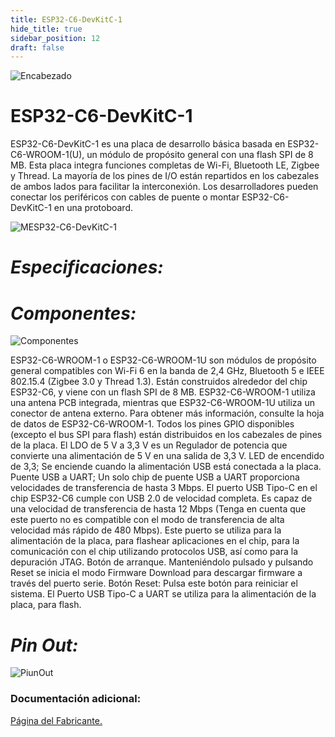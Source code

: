 ```yaml
---
title: ESP32-C6-DevKitC-1
hide_title: true
sidebar_position: 12
draft: false
---
```

![Encabezado](https://firebasestorage.googleapis.com/v0/b/modulo-b3e1a.appspot.com/o/General%2Fimagenes%2Flogo%20sena%202.png?alt=media&token=f8400ade-f50e-4175-8ff1-d69a8bc9a180&_gl=1*1b8f15f*_ga*MTE3MTQwMjUxOS4xNjk2MjYzMDI3*_ga_CW55HF8NVT*MTY5NjI3NDM1NS4yLjEuMTY5NjI3NTE4My4zMS4wLjA.)

# **ESP32-C6-DevKitC-1**

ESP32-C6-DevKitC-1 es una placa de desarrollo básica basada en ESP32-C6-WROOM-1(U), un módulo de propósito general con una flash SPI de 8 MB. Esta placa integra funciones completas de Wi-Fi, Bluetooth LE, Zigbee y Thread.
La mayoría de los pines de I/O están repartidos en los cabezales de ambos lados para facilitar la interconexión. Los desarrolladores pueden conectar los periféricos con cables de puente o montar ESP32-C6-DevKitC-1 en una protoboard.

![MESP32-C6-DevKitC-1](https://firebasestorage.googleapis.com/v0/b/modulo-b3e1a.appspot.com/o/General%2Fimagenes%2FRepositorio%2FESP32-C6-DevKitC-1.png?alt=media&token=392a644d-dec5-4d76-bfd6-f1895f456c2d)

# ***Especificaciones:***

# ***Componentes:***

![Componentes](https://firebasestorage.googleapis.com/v0/b/modulo-b3e1a.appspot.com/o/General%2Fimagenes%2FRepositorio%2Fesp32-c6-devkitc-1-v1.2-annotated-photo.png?alt=media&token=c109ea14-c9e5-4751-8765-02b15cedcd86)

ESP32-C6-WROOM-1 o ESP32-C6-WROOM-1U son módulos de propósito general compatibles con Wi-Fi 6 en la banda de 2,4 GHz, Bluetooth 5 e IEEE 802.15.4 (Zigbee 3.0 y Thread 1.3). Están   construidos alrededor del chip ESP32-C6, y viene con un flash SPI de 8 MB. ESP32-C6-WROOM-1 utiliza una antena PCB integrada, mientras que ESP32-C6-WROOM-1U utiliza un conector de antena externo. Para obtener más información, consulte la hoja de datos de ESP32-C6-WROOM-1.
Todos los pines GPIO disponibles (excepto el bus SPI para flash) están distribuidos en los cabezales de pines de la placa.
El LDO de 5 V a 3,3 V es un Regulador de potencia que convierte una alimentación de 5 V en una salida de 3,3 V.
LED de encendido de 3,3; Se enciende cuando la alimentación USB está conectada a la placa.
Puente USB a UART; Un solo chip de puente USB a UART proporciona velocidades de transferencia de hasta 3 Mbps.
El puerto USB Tipo-C en el chip ESP32-C6 cumple con USB 2.0 de velocidad completa. Es capaz de una velocidad de transferencia de hasta 12 Mbps (Tenga en cuenta que este puerto no es compatible con el modo de transferencia de alta velocidad más rápido de 480 Mbps). Este puerto se utiliza para la alimentación de la placa, para flashear aplicaciones en el chip, para la comunicación con el chip utilizando protocolos USB, así como para la depuración JTAG.
Botón de arranque. Manteniéndolo pulsado y pulsando Reset se inicia el modo Firmware Download para descargar firmware a través del puerto serie.
Botón Reset: Pulsa este botón para reiniciar el sistema.
El Puerto USB Tipo-C a UART se utiliza para la alimentación de la placa, para flash.


# ***Pin Out:***

![PiunOut](https://firebasestorage.googleapis.com/v0/b/modulo-b3e1a.appspot.com/o/General%2Fimagenes%2FRepositorio%2FESP32-C6-DevKitC-1_pinout.png?alt=media&token=603cc380-a969-4a2d-8be6-6e2a6213c5ca)

### Documentación adicional:

[Página del Fabricante.](https://docs.espressif.com/projects/espressif-esp-dev-kits/en/latest/esp32c6/esp32-c6-devkitc-1/user_guide.html)


